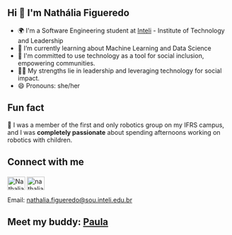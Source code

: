 ## Hi 👋 I'm Nathália Figueredo 


- 🌍 I'm a Software Engineering student at [Inteli](https://www.inteli.edu.br/) - Institute of Technology and Leadership
- 🌱 I’m currently learning about Machine Learning and Data Science
- 🎯 I'm committed to use technology as a tool for social inclusion, empowering communities.
- 👩‍💻 My strengths lie in leadership and leveraging technology for social impact.
- 😄 Pronouns: she/her
  

## Fun fact
🔭 I was a member of the first and only robotics group on my IFRS campus, and I was **completely passionate** about spending afternoons working on robotics with children.

## Connect with me </br><p align="left">
<a href="www.linkedin.com/in/nathaliafigueredo" target="blank"><img align="center" src="https://raw.githubusercontent.com/rahuldkjain/github-profile-readme-generator/master/src/images/icons/Social/linked-in-alt.svg" alt="NathaliaFigueredo" height="30" width="40" /></a>
<a href="https://www.instagram.com/nathaliafigueredo__/" target="blank"><img align="center" src="https://raw.githubusercontent.com/rahuldkjain/github-profile-readme-generator/master/src/images/icons/Social/instagram.svg" alt="nathaliafigueredo__" height="30" width="40" /></a>
  
<a> Email: nathalia.figueredo@sou.inteli.edu.br</a></p>

<a> 
</a>


## Meet my buddy: [Paula](https://github.com/Paula-zp)





